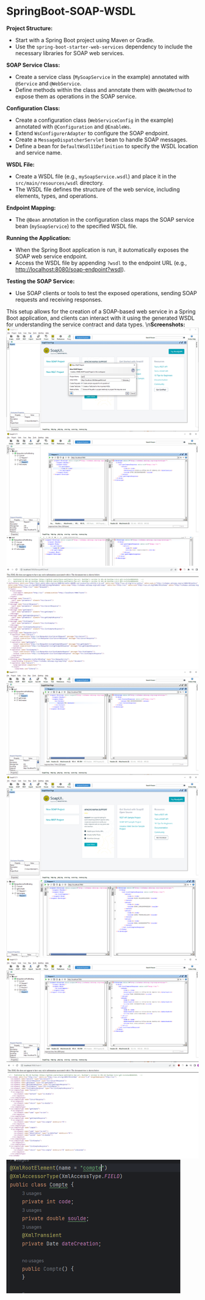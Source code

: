# SpringBoot-SOAP-WSDL
**Project Structure:**

- Start with a Spring Boot project using Maven or Gradle.
- Use the `spring-boot-starter-web-services` dependency to include the necessary libraries for SOAP web services.

**SOAP Service Class:**

- Create a service class (`MySoapService` in the example) annotated with `@Service` and `@WebService`.
- Define methods within the class and annotate them with `@WebMethod` to expose them as operations in the SOAP service.

**Configuration Class:**

- Create a configuration class (`WebServiceConfig` in the example) annotated with `@Configuration` and `@EnableWs`.
- Extend `WsConfigurerAdapter` to configure the SOAP endpoint.
- Create a `MessageDispatcherServlet` bean to handle SOAP messages.
- Define a bean for `DefaultWsdl11Definition` to specify the WSDL location and service name.

**WSDL File:**

- Create a WSDL file (e.g., `mySoapService.wsdl`) and place it in the `src/main/resources/wsdl` directory.
- The WSDL file defines the structure of the web service, including elements, types, and operations.

**Endpoint Mapping:**

- The `@Bean` annotation in the configuration class maps the SOAP service bean (`mySoapService`) to the specified WSDL file.

**Running the Application:**

- When the Spring Boot application is run, it automatically exposes the SOAP web service endpoint.
- Access the WSDL file by appending `?wsdl` to the endpoint URL (e.g., [http://localhost:8080/soap-endpoint?wsdl](http://localhost:8080/soap-endpoint?wsdl)).

**Testing the SOAP Service:**

- Use SOAP clients or tools to test the exposed operations, sending SOAP requests and receiving responses.

This setup allows for the creation of a SOAP-based web service in a Spring Boot application, and clients can interact with it using the generated WSDL for understanding the service contract and data types.
\n**Screenshots:**
<img src="Pics/2.1.png" alt="Image 2.1">
<img src="Pics/2.3.png" alt="Image 2.3">
<img src="Pics/4.png" alt="Image 4">
<img src="Pics/1.png" alt="Image 1">
<img src="Pics/2.2.png" alt="Image 2.2">
<img src="Pics/2.png" alt="Image 2">
<img src="Pics/5.png" alt="Image 5">
<img src="Pics/2.4.png" alt="Image 2.4">
<img src="Pics/1.1.png" alt="Image 1.1">
<img src="Pics/3.png" alt="Image 3">

